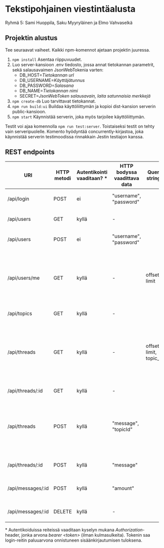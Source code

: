 # Tekstipohjainen viestintäalusta

Ryhmä 5: Sami Huoppila, Saku Myyryläinen ja Elmo Vahvaselkä

## Projektin alustus

Tee seuraavat vaiheet. Kaikki npm-komennot ajetaan projektin juuressa.

1. `npm install` Asentaa riippuvuudet.
2. Luo server-kansioon .env tiedosto, jossa annat tietokannan parametrit, sekä salausavaimen JsonWebTokenia varten:
	- DB_HOST=*Tietokannan url*
	- DB_USERNAME=*Käyttäjätunnus*
	- DB_PASSWORD=*Salasana*
	- DB_NAME=*Tietokannan nimi*
	- SECRET=*JsonWebToken salausavain, laita satunnaisia merkkejä*
3. `npm create-db` Luo tarvittavat tietokannat.
4. `npm run build:ui` Buildaa käyttöliittymän ja kopioi dist-kansion serverin public-kansioon.
5. `npm start` Käynnistää serverin, joka myös tarjoilee käyttöliittymän.

Testit voi ajaa komennolla `npm run test:server`. Toistaiseksi testit on tehty vain serveripuolelle. Komento hyödyntää concurrently-kirjastoa, joka käynnistää serverin testimoodissa rinnakkain Jestin testiajon kanssa.

## REST endpoints

| URI               | HTTP metodi | Autentikointi vaaditaan? * | HTTP bodyssa vaadittava data | Query strings   | Palauttaa…                                                                                                                                              |
|-------------------|-------------|--------------------------|------------------------------|-----------------|---------------------------------------------------------------------------------------------------------------------------------------------------------|
| /api/login        | POST        | ei                       | "username", "password"       |                 | sisään kirjautuvan käyttäjän access tokenin.                                                                                                            |
| /api/users        | GET         | kyllä                    | -                            |                 | listan kaikista käyttäjistä ja heidän scorensa.                                                                                                         |
| /api/users        | POST        | ei                       | "username", "password"       |                 | luodun käyttäjätunnuksen tiedot.                                                                                                                        |
| /api/users/me     | GET         | kyllä                    | -                            | offset, limit   | sisään kirjautuneen käyttäjän tiedot, sekä viestiketjut joihin tämä on osallistunut. Parametreilla offset ja limit voidaan rajata haettavat viestiketjut.                                                                                                   |
| /api/topics       | GET         | kyllä                    | -                            |                 | listauksen kaikista aihealueista.                                                                                                                       |
| /api/threads      | GET         | kyllä                    | -                            | offset, limit, topic_id | limit kpl viestiketjuja offset-indeksistä alkaen, tai 100 ensimmäistä viestiketjua jos parametrit puuttuvat. Parametri topic_id palauttaa vain kyseisen aihealueen viestiketjut.                                    |
| /api/threads/:id  | GET         | kyllä                    | -                            |                 | yhden viestiketjun tiedot viesteineen.                                                                                                                  |
| /api/threads      | POST        | kyllä                    | "message", "topicId"         |                 | annettuun aihealueeseen luodun viestiketjun, jossa mukana annettu aloitusviesti. Aihealue on valinnainen, ilman sitä ketju luodaan oletusaihealueeseen. |
| /api/threads/:id  | POST        | kyllä                    | "message"                    |                 | päivitetyn viestiketjun, johon on luotu uusi viesti.                                                                                                    |
| /api/messages/:id | POST        | kyllä                    | "amount"                     |                 | viestin, jonka score on päivittynyt annetun äänen verran.                                                                                               |
| /api/messages/:id | DELETE      | kyllä                    | -                            |                 | poistetun viestin, jolle on asetettu removed = 1.                                                                                               |

\* Autentikoiduissa reiteissä vaaditaan kyselyn mukana *Authorization*-header, jonka arvona *bearer \<token\>* (ilman kulmasulkeita). Tokenin saa login-reitin paluuarvona onnistuneen sisäänkirjautumisen tuloksena.